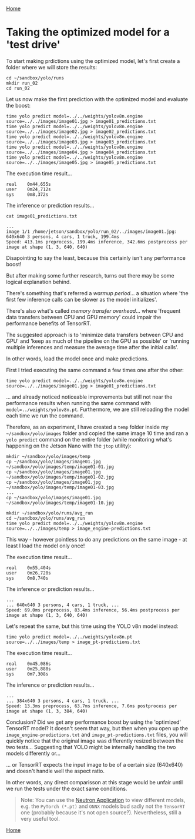 [Home](README.md)

# Taking the optimized model for a 'test drive'

To start making prdictions using the optimized model, let's first create a folder where we will store
the results:

```shell
cd ~/sandbox/yolo/runs
mkdir run_02
cd run_02
```

Let us now make the first prediction with the optimized model and evaluate the boost:

```shell
time yolo predict model=../../weights/yolov8n.engine source=../../images/image01.jpg > image01_predictions.txt
time yolo predict model=../../weights/yolov8n.engine source=../../images/image02.jpg > image02_predictions.txt
time yolo predict model=../../weights/yolov8n.engine source=../../images/image03.jpg > image03_predictions.txt
time yolo predict model=../../weights/yolov8n.engine source=../../images/image04.jpg > image04_predictions.txt
time yolo predict model=../../weights/yolov8n.engine source=../../images/image05.jpg > image05_predictions.txt
```

The execution time result...

```
real	0m44,655s
user	0m24,712s
sys	    0m8,372s
```

The inference or prediction results...

```shell
cat image01_predictions.txt
```

```
...
image 1/1 /home/jetson/sandbox/yolo/run_02/../images/image01.jpg: 640x640 3 persons, 4 cars, 1 truck, 199.4ms
Speed: 413.1ms preprocess, 199.4ms inference, 342.6ms postprocess per image at shape (1, 3, 640, 640)
```

Disapointing to say the least, because this certainly isn't any performance boost!

But after making some further research, turns out there may be some logical explanation behind.

There's something that's referred a *warmup period*... a situation where 'the first few inference calls can be
slower as the model initializes'.

There's also what's called *memory transfer overhead*... where 'frequent data transfers between CPU and GPU memory'
could impair the performance benefits of TensorRT.

The suggested approach is to 'minimize data transfers between CPU and GPU' and 'keep as much of the pipeline on the
GPU as possible' or 'running multiple inferences and measure the average time after the initial calls'.

In other words, load the model once and make predictions.

First I tried executing the same command a few times one after the other:

```shell
time yolo predict model=../../weights/yolov8n.engine source=../../images/image01.jpg > image01_predictions.txt
```

... and already noticed noticeable improvements but still not near the performance results when running the same
command with `model=../weights/yolov8n.pt`. Furthermore, we are still reloading the model each time we run the
command.

Therefore, as an experiment, I have created a `temp` folder inside my `~/sandbox/yolo/images` folder and copied the
same image 10 time and ran a `yolo predict` command on the entire folder (while monitoring what's happening on the
Jetson Nano with the `jtop` utility):

```shell
mkdir ~/sandbox/yolo/images/temp
cp ~/sandbox/yolo/images/image01.jpg ~/sandbox/yolo/images/temp/image01-01.jpg
cp ~/sandbox/yolo/images/image01.jpg ~/sandbox/yolo/images/temp/image01-02.jpg
cp ~/sandbox/yolo/images/image01.jpg ~/sandbox/yolo/images/temp/image01-03.jpg
...
cp ~/sandbox/yolo/images/image01.jpg ~/sandbox/yolo/images/temp/image01-10.jpg
```

```shell
mkdir ~/sandbox/yolo/runs/avg_run
cd ~/sandbox/yolo/runs/avg_run
time yolo predict model=../../weights/yolov8n.engine source=../../images/temp > image_engine-predictions.txt
```

This way - however pointless to do any predictions on the same image - at least I load the model only once!

The execution time result...

```
real	0m55,404s
user	0m26,720s
sys	    0m8,740s
```

The inference or prediction results...

```
...
... 640x640 3 persons, 4 cars, 1 truck, ...
Speed: 69.0ms preprocess, 83.4ms inference, 56.4ms postprocess per image at shape (1, 3, 640, 640)
```

Let's repeat the same, but this time using the YOLO v8n model instead:

```shell
time yolo predict model=../../weights/yolov8n.pt source=../../images/temp > image_pt-predictions.txt
```

The execution time result...

```
real	0m45,086s
user	0m25,888s
sys	    0m7,308s
```

The inference or prediction results...

```
...
... 384x640 3 persons, 4 cars, 1 truck, ...
Speed: 13.3ms preprocess, 63.7ms inference, 7.6ms postprocess per image at shape (1, 3, 384, 640)
```

Conclusion? Did we get any performance boost by using the 'optimized' TensorRT model? It doesn't
seem that way, but then when you open up the `image_engine-predictions.txt` and `image_pt-predictions.txt`
files, you will quickly notice that the original image was differently resized between the two
tests... Suggesting that YOLO might be internally handling the two models differently or...

... or TensorRT expects the input image to be of a certain size (640x640) and doesn't handle well the aspect ratio.

In other words, any direct comparisson at this stage would be unfair until we run the tests under
the exact same conditions.

> Note: You can use the [Neutron Application](https://netron.app/) to view different models, e.g. the `PyTorch (*.pt)`
  and `ONNX` models bud sadly not the `TensorRT` one (probably because it's not open source?). Nevertheless, still a
  very useful tool.

[Home](README.md)